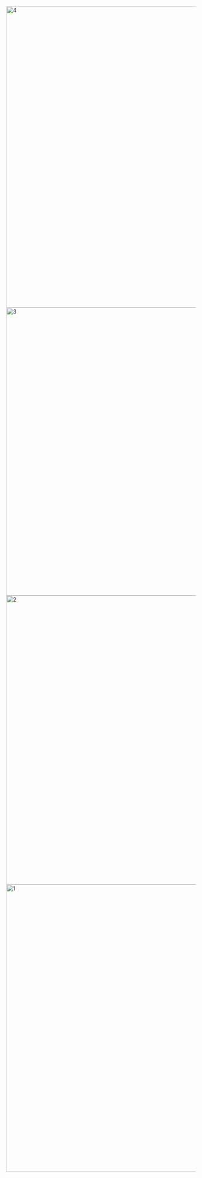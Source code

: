 <img width="1280" height="800" alt="4" src="https://github.com/user-attachments/assets/92e97de0-2c13-4170-aafd-c2035ad725dd" />
<img width="1280" height="764" alt="3" src="https://github.com/user-attachments/assets/6be152d1-5482-4327-9f38-ba0d7d8a939b" />
<img width="1280" height="767" alt="2" src="https://github.com/user-attachments/assets/bc7a394a-2f4c-4e54-9db0-0eda216f6c03" />
<img width="1280" height="763" alt="1" src="https://github.com/user-attachments/assets/49058a80-f33f-43bf-8927-f1b7643d9eed" />
